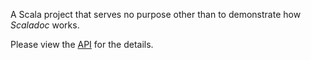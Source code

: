 A Scala project that serves no purpose other than to demonstrate
how *Scaladoc* works.

Please view the [API](http://keithpinson.github.com/Scaladoc-HOWTO/api/index.html#docSample.package) for the details.
